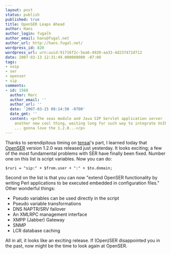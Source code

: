 ```yaml
---
layout: post
status: publish
published: true
title: OpenSER Leaps Ahead
author: Hans
author_login: fugalh
author_email: hans@fugal.net
author_url: http://hans.fugal.net/
wordpress_id: 820
wordpress_url: urn:uuid:91716f2c-5ea6-4920-aa33-4d237472d712
date: 2007-03-13 12:31:49.000000000 -07:00
tags:
- voip
- ser
- openser
- sip
comments:
- id: 1568
  author: Marc
  author_email: ''
  author_url: ''
  date: '2007-03-15 08:14:50 -0700'
  date_gmt: ''
  content: <p>The seas module and Java SIP Servlet application server (wesip.eu) is
    another new cool thing, waiting long for such way to integrate VoIP and HTTP services
    ... gonna love the 1.2.0...</p>
---
```

<p>Thanks to serendipitous timing on <a href="http://www.zmonkey.org">tensai</a>'s part, I learned today that <a href="http://www.openser.org/">OpenSER</a> version 1.2.0 was released just yesterday. It looks exciting; a few of the most fundamental problems with SER have finally been fixed. Number one on this list is script variables. Now you can do:</p>

<pre><code>$ruri = "sip:" + $from.user + ":" + $to.domain;
</code></pre>

<p>Second on the list is that you can now "extend OpenSER functionality by writing Perl applications to be executed embedded in configuration files."
Other wonderful things: </p>

<ul>
<li>Pseudo variables can be used directly in the script</li>
<li>Pseudo variable transformations</li>
<li>DNS NAPTR/SRV failover</li>
<li>An XMLRPC management interface</li>
<li>XMPP (Jabber) Gateway</li>
<li>SNMP</li>
<li>LCR database caching</li>
</ul>

<p>All in all, it looks like an exciting release. If (Open)SER disappointed you in the past, now might be the time to look again at OpenSER.</p>
